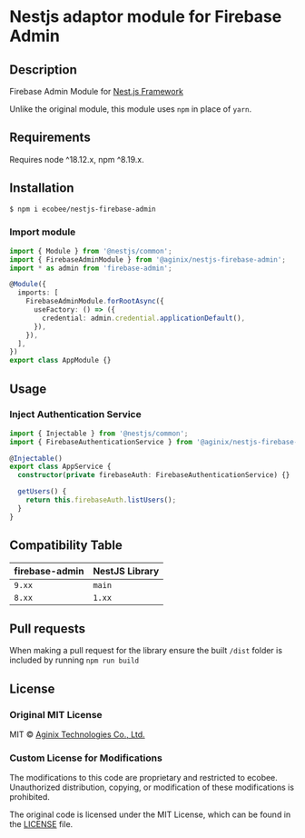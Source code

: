 # Nestjs adaptor module for Firebase Admin

## Description

Firebase Admin Module for [Nest.js Framework](https://nestjs.com/)

Unlike the original module, this module uses `npm` in place of `yarn`.

## Requirements

Requires node ^18.12.x, npm ^8.19.x.

## Installation

```bash
$ npm i ecobee/nestjs-firebase-admin
```

### Import module

```typescript
import { Module } from '@nestjs/common';
import { FirebaseAdminModule } from '@aginix/nestjs-firebase-admin';
import * as admin from 'firebase-admin';

@Module({
  imports: [
    FirebaseAdminModule.forRootAsync({
      useFactory: () => ({
        credential: admin.credential.applicationDefault(),
      }),
    }),
  ],
})
export class AppModule {}
```

## Usage

### Inject Authentication Service

```typescript
import { Injectable } from '@nestjs/common';
import { FirebaseAuthenticationService } from '@aginix/nestjs-firebase-admin';

@Injectable()
export class AppService {
  constructor(private firebaseAuth: FirebaseAuthenticationService) {}

  getUsers() {
    return this.firebaseAuth.listUsers();
  }
}
```

## Compatibility Table

| firebase-admin | NestJS Library |
| -------------- | -------------- |
| `9.xx`         | `main`         |
| `8.xx`         | `1.xx`         |

## Pull requests

When making a pull request for the library ensure the built `/dist` folder is included by running `npm run build`

## License

### Original MIT License

MIT © [Aginix Technologies Co., Ltd.](https://github.com/Aginix/nestjs-firebase-admin)

### Custom License for Modifications

The modifications to this code are proprietary and restricted to ecobee. Unauthorized distribution, copying, or modification of these modifications is prohibited.

The original code is licensed under the MIT License, which can be found in the [LICENSE](./LICENCE) file.
